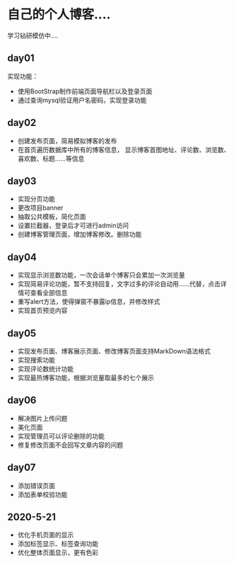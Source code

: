 # 自己的个人博客....

学习钻研模仿中....

## day01
实现功能：
* 使用BootStrap制作前端页面导航栏以及登录页面
* 通过查询mysql验证用户名密码，实现登录功能

## day02
* 创建发布页面，简易模拟博客的发布
* 在首页遍历数据库中所有的博客信息，
显示博客首图地址、评论数、浏览数、喜欢数、标题……等信息

## day03
* 实现分页功能
* 更改项目banner
* 抽取公共模板，简化页面
* 设置拦截器，登录后才可进行admin访问
* 创建博客管理页面，增加博客修改。删除功能

## day04
* 实现显示浏览数功能，一次会话单个博客只会累加一次浏览量
* 实现简易评论功能，暂不支持回复，文字过多的评论自动用……代替，点击详情可查看全部信息
* 重写alert方法，使得弹窗不暴露ip信息，并修改样式
* 实现首页预览内容

## day05
* 实现发布页面、博客展示页面、修改博客页面支持MarkDown语法格式
* 实现搜索功能
* 实现评论数统计功能
* 实现最热博客功能，根据浏览量取最多的七个展示

## day06
* 解决图片上传问题
* 美化页面
* 实现管理员可以评论删除的功能
* 修复修改页面不会回写文章内容的问题

## day07
* 添加错误页面
* 添加表单校验功能

## 2020-5-21
* 优化手机页面的显示
* 添加标签显示、标签查询功能
* 优化整体页面显示，更有色彩
